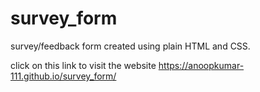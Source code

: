 # survey_form

survey/feedback form created using plain HTML and CSS. 

click on this link to visit the website
https://anoopkumar-111.github.io/survey_form/
